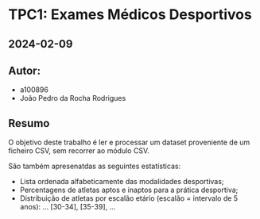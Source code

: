 # TPC1: Exames Médicos Desportivos
## 2024-02-09

## Autor:
- a100896
- João Pedro da Rocha Rodrigues

## Resumo

O objetivo deste trabalho é ler e processar um dataset proveniente de um ficheiro CSV, sem recorrer ao módulo CSV.

São também apresenatdas as seguintes estatísticas:
- Lista ordenada alfabeticamente das modalidades desportivas;
- Percentagens de atletas aptos e inaptos para a prática desportiva;
- Distribuição de atletas por escalão etário (escalão = intervalo de 5 anos): ... [30-34], [35-39], ...
